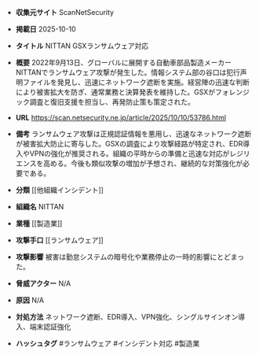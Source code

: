 - **収集元サイト**
ScanNetSecurity

- **掲載日**
2025-10-10

- **タイトル**
NITTAN GSXランサムウェア対応

- **概要**
2022年9月13日、グローバルに展開する自動車部品製造メーカーNITTANでランサムウェア攻撃が発生した。情報システム部の谷口は犯行声明ファイルを発見し、迅速にネットワーク遮断を実施。経営陣の迅速な判断により被害拡大を防ぎ、通常業務と決算発表を維持した。GSXがフォレンジック調査と復旧支援を担当し、再発防止策も策定された。

- **URL**
https://scan.netsecurity.ne.jp/article/2025/10/10/53786.html

- **備考**
ランサムウェア攻撃は正規認証情報を悪用し、迅速なネットワーク遮断が被害拡大防止に寄与した。GSXの調査により攻撃経路が特定され、EDR導入やVPNの強化が推奨される。組織の平時からの準備と迅速な対応がレジリエンスを高める。今後も類似攻撃の増加が予想され、継続的な対策強化が必要である。

- **分類**
[[他組織インシデント]]

- **組織名**
NITTAN

- **業種**
[[製造業]]

- **攻撃手口**
[[ランサムウェア]]

- **攻撃影響**
被害は勤怠システムの暗号化や業務停止の一時的影響にとどまった。

- **脅威アクター**
N/A

- **原因**
N/A

- **対処方法**
ネットワーク遮断、EDR導入、VPN強化、シングルサインオン導入、端末認証強化

- **ハッシュタグ**
#ランサムウェア #インシデント対応 #製造業

